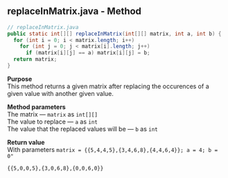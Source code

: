 ## replaceInMatrix.java - Method

```java
// replaceInMatrix.java
public static int[][] replaceInMatrix(int[][] matrix, int a, int b) {
  for (int i = 0; i < matrix.length; i++)
    for (int j = 0; j < matrix[i].length; j++)
      if (matrix[i][j] == a) matrix[i][j] = b;
  return matrix;
}
```

**Purpose**
<br>This method returns a given matrix after replacing the occurences of a given value with another given value.

**Method parameters**
<br>The matrix &mdash; `matrix` as `int[][]`
<br>The value to replace &mdash; `a` as `int`
<br>The value that the replaced values will be &mdash; `b` as `int`

**Return value**
<br>With parameters `matrix = {{5,4,4,5},{3,4,6,8},{4,4,6,4}}; a = 4; b = 0"`
```
{{5,0,0,5},{3,0,6,8},{0,0,6,0}}
```

